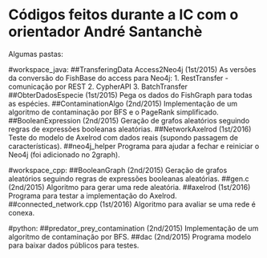 # Códigos feitos durante a IC com o orientador André Santanchè

Algumas pastas:

#workspace_java:
##TransferingData Access2Neo4j (1st/2015)
    As versões da conversão do FishBase do access para Neo4j:
    1. RestTransfer - comunicação por REST
    2. CypherAPI
    3. BatchTransfer
##ObterDadosEspecie (1st/2015)
    Pega os dados do FishGraph para todas as espécies.
##ContaminationAlgo (2nd/2015)
    Implementação de um algoritmo de contaminação por BFS e o PageRank simplificado.
##BooleanExpression (2nd/2015)
    Geração de grafos aleatórios seguindo regras de expressões booleanas aleatórias.
##NetworkAxelrod (1st/2016)
    Teste do modelo de Axelrod com dados reais (supondo passagem de características).
##neo4j_helper
    Programa para ajudar a fechar e reiniciar o Neo4j (foi adicionado no 2graph).
    
#workspace_cpp:
##BooleanGraph (2nd/2015)
    Geração de grafos aleatórios seguindo regras de expressões booleanas aleatórias.
##gen.c (2nd/2015)
    Algoritmo para gerar uma rede aleatória.
##axelrod (1st/2016)
    Programa para testar a implementação do Axelrod.
##connected_network.cpp (1st/2016)
    Algoritmo para avaliar se uma rede é conexa.

#python:
##predator_prey_contamination (2nd/2015)
    Implementação de um algoritmo de contaminação por BFS.
##dac (2nd/2015)
    Programa modelo para baixar dados públicos para testes.
